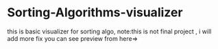 # Sorting-Algorithms-visualizer
this is basic visualizer for sorting algo, 
note:this is not final project , i will add more fix
you can see preview from here=>
